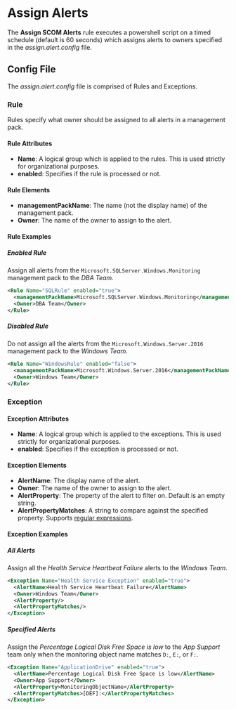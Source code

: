 # Assign Alerts

The **Assign SCOM Alerts** rule executes a powershell script on a timed schedule (default is 60 seconds) which assigns alerts to owners specified in the _assign.alert.config_ file.

## Config File

The _assign.alert.config_ file is comprised of Rules and Exceptions.

### Rule

Rules specify what owner should be assigned to all alerts in a management pack.

#### Rule Attributes

- **Name**: A logical group which is applied to the rules. This is used strictly for organizational purposes.
- **enabled**: Specifies if the rule is processed or not.

#### Rule Elements

- **managementPackName**: The name (not the display name) of the management pack.
- **Owner**: The name of the owner to assign to the alert.

#### Rule Examples

##### Enabled Rule

Assign all alerts from the `Microsoft.SQLServer.Windows.Monitoring` management pack to the _DBA Team_.

```xml
<Rule Name="SQLRule" enabled="true">
  <managementPackName>Microsoft.SQLServer.Windows.Monitoring</managementPackName>
  <Owner>DBA Team</Owner>
</Rule>
```

##### Disabled Rule

Do not assign all the alerts from the `Microsoft.Windows.Server.2016` management pack to the _Windows Team_.

```xml
<Rule Name="WindowsRule" enabled="false">
  <managementPackName>Microsoft.Windows.Server.2016</managementPackName>
  <Owner>Windows Team</Owner>
</Rule>
```

### Exception

#### Exception Attributes

- **Name**: A logical group which is applied to the exceptions. This is used strictly for organizational purposes.
- **enabled**: Specifies if the exception is processed or not.

#### Exception Elements

- **AlertName**: The display name of the alert.
- **Owner**: The name of the owner to assign to the alert.
- **AlertProperty**: The property of the alert to filter on. Default is an empty string.
- **AlertPropertyMatches**: A string to compare against the specified property. Supports [regular expressions](https://docs.microsoft.com/powershell/module/microsoft.powershell.core/about/about_regular_expressions).

#### Exception Examples

##### All Alerts

Assign all the _Health Service Heartbeat Failure_ alerts to the _Windows Team_.

```xml
<Exception Name="Health Service Exception" enabled="true">
  <AlertName>Health Service Heartbeat Failure</AlertName>
  <Owner>Windows Team</Owner>
  <AlertProperty/>
  <AlertPropertyMatches/>
</Exception>
```

##### Specified Alerts

Assign the _Percentage Logical Disk Free Space is low_ to the _App Support_ team only when the monitoring object name matches `D:`, `E:`, or `F:`.

```xml
<Exception Name="ApplicationDrive" enabled="true">
  <AlertName>Percentage Logical Disk Free Space is low</AlertName>
  <Owner>App Support</Owner>
  <AlertProperty>MonitoringObjectName</AlertProperty>
  <AlertPropertyMatches>[DEF]:</AlertPropertyMatches>
</Exception>
```
